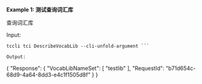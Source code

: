 **Example 1: 测试查询词汇库**

查询词汇库

Input: 

```
tccli tci DescribeVocabLib --cli-unfold-argument ```

Output: 
```
{
    "Response": {
        "VocabLibNameSet": [
            "testlib"
        ],
        "RequestId": "b71d654c-68d9-4a64-8dd3-e4c1f1505d8f"
    }
}
```

